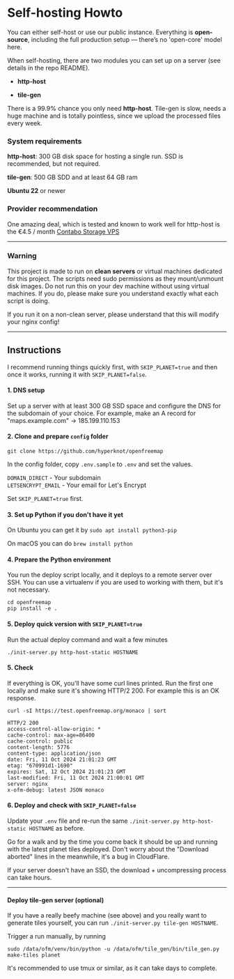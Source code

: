 # Self-hosting Howto

You can either self-host or use our public instance. Everything is **open-source**, including the full production setup — there’s no 'open-core' model here.

When self-hosting, there are two modules you can set up on a server (see details in the repo README).

- **http-host**

- **tile-gen**

There is a 99.9% chance you only need **http-host**. Tile-gen is slow, needs a huge machine and is totally pointless, since we upload the processed files every week.

### System requirements

**http-host**: 300 GB disk space for hosting a single run. SSD is recommended, but not required.

**tile-gen**: 500 GB SDD and at least 64 GB ram

**Ubuntu 22** or newer

### Provider recommendation

One amazing deal, which is tested and known to work well for http-host is the €4.5 / month [Contabo Storage VPS](https://contabo.com/en/storage-vps/)

---

### Warning

This project is made to run on **clean servers** or virtual machines dedicated for this project. The scripts need sudo permissions as they mount/unmount disk images. Do not run this on your dev machine without using virtual machines. If you do, please make sure you understand exactly what each script is doing.

If you run it on a non-clean server, please understand that this will modify your nginx config!

---

## Instructions

I recommend running things quickly first, with `SKIP_PLANET=true` and then once it works, running it with `SKIP_PLANET=false`.

#### 1. DNS setup

Set up a server with at least 300 GB SSD space and configure the DNS for the subdomain of your choice.
For example, make an A record for "maps.example.com" -> 185.199.110.153

#### 2. Clone and prepare `config` folder

```
git clone https://github.com/hyperknot/openfreemap
```

In the config folder, copy `.env.sample` to `.env` and set the values.

`DOMAIN_DIRECT` - Your subdomain \
`LETSENCRYPT_EMAIL` - Your email for Let's Encrypt

Set `SKIP_PLANET=true` first.

#### 3. Set up Python if you don't have it yet

On Ubuntu you can get it by `sudo apt install python3-pip`

On macOS you can do `brew install python`

#### 4. Prepare the Python environment

You run the deploy script locally, and it deploys to a remote server over SSH. You can use a virtualenv if you are used to working with them, but it's not necessary.

```
cd openfreemap
pip install -e .
```

#### 5. Deploy quick version with `SKIP_PLANET=true`

Run the actual deploy command and wait a few minutes

```
./init-server.py http-host-static HOSTNAME
```

#### 5. Check

If everything is OK, you'll have some curl lines printed. Run the first one locally and make sure it's showing HTTP/2 200. For example this is an OK response.

```locally to test them.
curl -sI https://test.openfreemap.org/monaco | sort

HTTP/2 200
access-control-allow-origin: *
cache-control: max-age=86400
cache-control: public
content-length: 5776
content-type: application/json
date: Fri, 11 Oct 2024 21:01:23 GMT
etag: "670991d1-1690"
expires: Sat, 12 Oct 2024 21:01:23 GMT
last-modified: Fri, 11 Oct 2024 21:00:01 GMT
server: nginx
x-ofm-debug: latest JSON monaco
```

#### 6. Deploy and check with `SKIP_PLANET=false`

Update your `.env` file and re-run the same `./init-server.py http-host-static HOSTNAME` as before.

Go for a walk and by the time you come back it should be up and running with the latest planet tiles deployed. Don't worry about the "Download aborted" lines in the meanwhile, it's a bug in CloudFlare.

If your server doesn't have an SSD, the download + uncompressing process can take hours.

---

#### Deploy tile-gen server (optional)

If you have a really beefy machine (see above) and you really want to generate tiles yourself, you can run `./init-server.py tile-gen HOSTNAME`.

Trigger a run manually, by running

```
sudo /data/ofm/venv/bin/python -u /data/ofm/tile_gen/bin/tile_gen.py make-tiles planet
```

It's recommended to use tmux or similar, as it can take days to complete.
